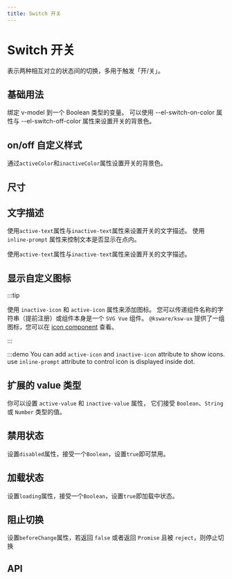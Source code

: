 ```yaml
---
title: Switch 开关
---
```


# Switch 开关

表示两种相互对立的状态间的切换，多用于触发「开/关」。

## 基础用法

绑定 v-model 到一个 Boolean 类型的变量。 可以使用 --el-switch-on-color 属性与 --el-switch-off-color 属性来设置开关的背景色。

<preview path="./basic" />

## on/off 自定义样式

通过`activeColor`和`inactiveColor`属性设置开关的背景色。

<preview path="./customColorSwitch" />

## 尺寸

<preview path="./sizes" />

## 文字描述

使用`active-text`属性与`inactive-text`属性来设置开关的文字描述。 使用 `inline-prompt` 属性来控制文本是否显示在点内。

使用`active-text`属性与`inactive-text`属性来设置开关的文字描述。

<preview path="./text-description" />

## 显示自定义图标

:::tip

使用 `inactive-icon` 和 `active-icon` 属性来添加图标。 您可以传递组件名称的字符串（提前注册）或组件本身是一个 `SVG Vue` 组件。 `@ksware/ksw-ux` 提供了一组图标，您可以在 [icon component](/components/General/icon)  查看。

:::

:::demo You can add `active-icon` and `inactive-icon` attribute to show icons. use `inline-prompt` attribute to control icon is displayed inside dot.

<preview path="./custom-icons" />

## 扩展的 value 类型

你可以设置 `active-value` 和 `inactive-value` 属性， 它们接受 `Boolean`、`String` 或 `Number` 类型的值。

<preview path="./extended-value-types" />

## 禁用状态

设置`disabled`属性，接受一个`Boolean`，设置`true`即可禁用。

<preview path="./disabled" />

## 加载状态

设置`loading`属性，接受一个`Boolean`，设置`true`即加载中状态。

<preview path="./loading" />

## 阻止切换

设置`beforeChange`属性，若返回 `false` 或者返回 `Promise` 且被 `reject`，则停止切换

<preview path="./prevent-switching" />

## API

<API src="./switch.json" lang="zh"></API>
